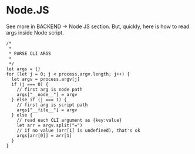 # Node.JS

See more in BACKEND -&gt; Node JS section. But, quickly, here is how to read args inside Node script.

```text
/*
 *
 * PARSE CLI ARGS
 *
 */
let args = {}
for (let j = 0; j < process.argv.length; j++) {
  let argv = process.argv[j]
  if (j === 0) {
    // first arg is node path
    args["__node__"] = argv
  } else if (j === 1) {
    // first arg is script path
    args["__file__"] = argv
  } else {
    // read each CLI argument as {key:value}
    let arr = argv.split("=")
    // if no value (arr[1] is undefined), that's ok
    args[arr[0]] = arr[1]
  }
}
```

 

